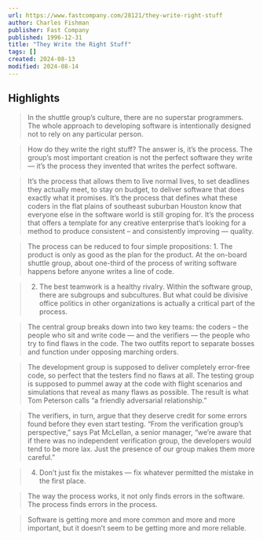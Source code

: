 ```yaml
---
url: https://www.fastcompany.com/28121/they-write-right-stuff
author: Charles Fishman
publisher: Fast Company
published: 1996-12-31
title: "They Write the Right Stuff"
tags: []
created: 2024-08-13
modified: 2024-08-14
---
```


## Highlights

> In the shuttle group’s culture, there are no superstar programmers. The whole approach to developing software is intentionally designed not to rely on any particular person.

> How do they write the right stuff? The answer is, it’s the process. The group’s most important creation is not the perfect software they write — it’s the process they invented that writes the perfect software.

> It’s the process that allows them to live normal lives, to set deadlines they actually meet, to stay on budget, to deliver software that does exactly what it promises. It’s the process that defines what these coders in the flat plains of southeast suburban Houston know that everyone else in the software world is still groping for. It’s the process that offers a template for any creative enterprise that’s looking for a method to produce consistent – and consistently improving — quality.

> The process can be reduced to four simple propositions: 1. The product is only as good as the plan for the product. At the on-board shuttle group, about one-third of the process of writing software happens before anyone writes a line of code.

> 2. The best teamwork is a healthy rivalry. Within the software group, there are subgroups and subcultures. But what could be divisive office politics in other organizations is actually a critical part of the process.

> The central group breaks down into two key teams: the coders – the people who sit and write code — and the verifiers — the people who try to find flaws in the code. The two outfits report to separate bosses and function under opposing marching orders.

> The development group is supposed to deliver completely error-free code, so perfect that the testers find no flaws at all. The testing group is supposed to pummel away at the code with flight scenarios and simulations that reveal as many flaws as possible. The result is what Tom Peterson calls “a friendly adversarial relationship.”

> The verifiers, in turn, argue that they deserve credit for some errors found before they even start testing. “From the verification group’s perspective,” says Pat McLellan, a senior manager, “we’re aware that if there was no independent verification group, the developers would tend to be more lax. Just the presence of our group makes them more careful.”

> 4. Don’t just fix the mistakes — fix whatever permitted the mistake in the first place.

> The way the process works, it not only finds errors in the software. The process finds errors in the process.

> Software is getting more and more common and more and more important, but it doesn’t seem to be getting more and more reliable.

